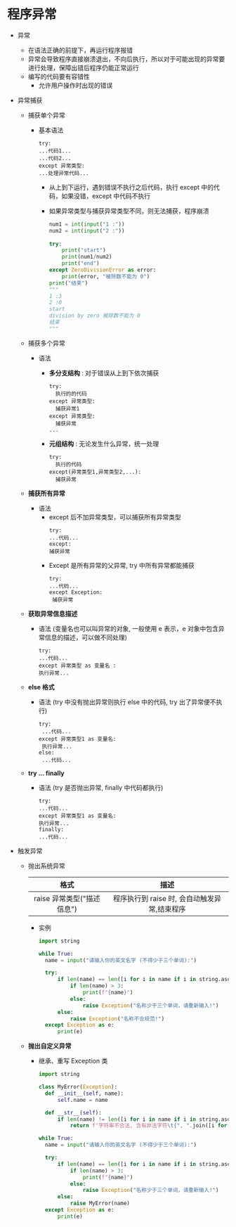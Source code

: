 # 程序异常

+ 异常
    + 在语法正确的前提下，再运行程序报错
    + 异常会导致程序直接崩溃退出，不向后执行，所以对于可能出现的异常要进行处理，保障出错后程序仍能正常运行
    + 编写的代码要有容错性
        + 允许用户操作时出现的错误
    
+ 异常捕获
    + 捕获单个异常
        + 基本语法
            ```
          try:
            ...代码1...
            ...代码2...
          except 异常类型:
            ...处理异常代码...
          ```
          
          + 从上到下运行，遇到错误不执行之后代码，执行 except 中的代码，如果没错，except 中代码不执行

          + 如果异常类型与捕获异常类型不同，则无法捕获，程序崩溃

            ```python
            num1 = int(input("1 :"))
            num2 = int(input("2 :"))
              
            try:
                print("start")
                print(num1/num2)
                print("end")
            except ZeroDivisionError as error:
                print(error, "被除数不能为 0")
            print("结束")
            """
            1 :3
            2 :0
            start
            division by zero 被除数不能为 0
            结束
            """
            ```

            

            
    + 捕获多个异常
        + 语法

            + **多分支结构** : 对于错误从上到下依次捕获
               
              ```
              try:
                执行的的代码
              except 异常类型:
                捕获异常1
              except 异常类型:
                捕获异常
              ...
              ```
            + **元组结构** : 无论发生什么异常，统一处理
                
              ```
              try:
                执行的代码
              except(异常类型1,异常类型2,...):
                捕获异常
              ```
    + **捕获所有异常**
        
        + 语法
            + except 后不加异常类型，可以捕获所有异常类型
                ```
              try:
                ...代码...
              except:
                捕获异常
              ```
            + Except 是所有异常的父异常, try 中所有异常都能捕获
                ```
              try:
                ...代码...
              except Exception:
                 捕获异常
              ```
    + **获取异常信息描述**
        
        + 语法 (变量名也可以叫异常的对象, 一般使用 e 表示，e 对象中包含异常信息的描述，可以做不同处理)
            ```
          try:
            ...代码...
          except 异常类型 as 变量名 :
            执行异常...
          ```
    + **else 格式**
        
        + 语法 (try 中没有抛出异常则执行 else 中的代码, try 出了异常便不执行)
           ```
          try:
            ...代码...
          except 异常类型1 as 变量名:
            执行异常...
          else:
            ...代码...
          ```
    + **try ... finally**
        
        + 语法 (try 是否抛出异常, finally 中代码都执行)
            ```
          try:
            ...代码...
          except 异常类型1 as 变量名:
            执行异常...
          finally:
            ...代码...
          ```
+ 触发异常

    + 抛出系统异常
    
        格式 | 描述
        :---: | :---:
        raise 异常类型("描述信息") | 程序执行到 raise 时, 会自动触发异常,结束程序
        
        + 实例
            ```python
          import string
            
          while True:
              name = input("请输入你的英文名字 (不得少于三个单词):")
          
              try:
                  if len(name) == len([i for i in name if i in string.ascii_letters]):
                      if len(name) > 3:
                          print(f"{name}")
                      else:
                          raise Exception("名称少于三个单词，请重新输入!")
                  else:
                      raise Exception("名称不合规范!")
              except Exception as e:
                  print(e)
          ```
    
    + **抛出自定义异常**
        
        + 继承、重写 Exception 类
            ```python
          import string
          
          class MyError(Exception):
              def __init__(self, name):
                  self.name = name
          
              def __str__(self):
                  if len(name) != len([i for i in name if i in string.ascii_letters]):
                      return f'字符串不合法, 含有非法字符\t{", ".join([i for i in name if i not in string.ascii_letters])}'
          
          while True:
              name = input("请输入你的英文名字 (不得少于三个单词):")
          
              try:
                  if len(name) == len([i for i in name if i in string.ascii_letters]):
                      if len(name) > 3:
                          print(f"{name}")
                      else:
                          raise Exception("名称少于三个单词，请重新输入!")
                  else:
                      raise MyError(name)
              except Exception as e:
                  print(e)
          ```
